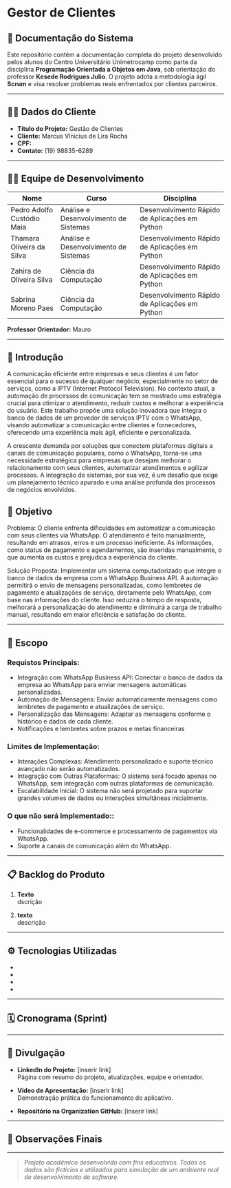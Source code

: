# Gestor de Clientes

## 📘 Documentação do Sistema

Este repositório contém a documentação completa do projeto desenvolvido pelos alunos do Centro Universitário Unimetrocamp como parte da disciplina **Programação Orientada a Objetos em Java**, sob orientação do professor **Kesede Rodrigues Julio**. O projeto adota a metodologia ágil **Scrum** e visa resolver problemas reais enfrentados por clientes parceiros.

---

## 🧑‍💼 Dados do Cliente

- **Título do Projeto:** Gestão de Clientes 
- **Cliente:** Marcus Vinicius de Lira Rocha
- **CPF:**   
- **Contato:** (19) 98835-6289

---

## 👩‍💻 Equipe de Desenvolvimento

| Nome                            | Curso                                 | Disciplina                                   |
|---------------------------------|---------------------------------------|----------------------------------------------|
| Pedro Adolfo Custódio Maia      | Análise e Desenvolvimento de Sistemas | Desenvolvimento Rápido de Aplicações em Python      |
| Thamara Oliveira da Silva       | Análise e Desenvolvimento de Sistemas | Desenvolvimento Rápido de Aplicações em Python |
| Zahira de Oliveira Silva  | Ciência da Computação            | Desenvolvimento Rápido de Aplicações em Python    |
| Sabrina Moreno Paes  | Ciência da Computação            | Desenvolvimento Rápido de Aplicações em Python    |


**Professor Orientador:** Mauro

---

## 🧭 Introdução

A comunicação eficiente entre empresas e seus clientes é um fator essencial para o sucesso de qualquer negócio, especialmente no setor de serviços, como a IPTV (Internet Protocol Television). No contexto atual, a automação de processos de comunicação tem se mostrado uma estratégia crucial para otimizar o atendimento, reduzir custos e melhorar a experiência do usuário. Este trabalho propõe uma solução inovadora que integra o banco de dados de um provedor de serviços IPTV com o WhatsApp, visando automatizar a comunicação entre clientes e fornecedores, oferecendo uma experiência mais ágil, eficiente e personalizada. 

A crescente demanda por soluções que conectem plataformas digitais a canais de comunicação populares, como o WhatsApp, torna-se uma necessidade estratégica para empresas que desejam melhorar o relacionamento com seus clientes, automatizar atendimentos e agilizar processos. A integração de sistemas, por sua vez, é um desafio que exige um planejamento técnico apurado e uma análise profunda dos processos de negócios envolvidos. 

## 🎯 Objetivo

Problema: 
O cliente enfrenta dificuldades em automatizar a comunicação com seus clientes via WhatsApp. O atendimento é feito manualmente, resultando em atrasos, erros e um processo ineficiente. As informações, como status de pagamento e agendamentos, são inseridas manualmente, o que aumenta os custos e prejudica a experiência do cliente. 

Solução Proposta: 
Implementar um sistema computadorizado que integre o banco de dados da empresa com a WhatsApp Business API. A automação permitirá o envio de mensagens personalizadas, como lembretes de pagamento e atualizações de serviço, diretamente pelo WhatsApp, com base nas informações do cliente. Isso reduzirá o tempo de resposta, melhorará a personalização do atendimento e diminuirá a carga de trabalho manual, resultando em maior eficiência e satisfação do cliente. 

---

## 🧩 Escopo

### Requistos Principais:

- Integração com WhatsApp Business API: Conectar o banco de dados da empresa ao WhatsApp para enviar mensagens automáticas personalizadas. 
- Automação de Mensagens: Enviar automaticamente mensagens como lembretes de pagamento e atualizações de serviço.
- Personalização das Mensagens: Adaptar as mensagens conforme o histórico e dados de cada cliente.
- Notificações e lembretes sobre prazos e metas financeiras

### Limites de Implementação:

- Interações Complexas: Atendimento personalizado e suporte técnico avançado não serão automatizados. 
- Integração com Outras Plataformas: O sistema será focado apenas no WhatsApp, sem integração com outras plataformas de comunicação. 
- Escalabilidade Inicial: O sistema não será projetado para suportar grandes volumes de dados ou interações simultâneas inicialmente. 

### O que não será Implementado::

- Funcionalidades de e-commerce e processamento de pagamentos via WhatsApp.
- Suporte a canais de comunicação além do WhatsApp. 

---

## 📋 Backlog do Produto

1. **Texto**  
   dscrição

2. **texto**  
   descrição

---

## ⚙️ Tecnologias Utilizadas

- 
- 
- 
- 

---

## 🗓️ Cronograma (Sprint)



---

## 📢 Divulgação

- **LinkedIn do Projeto:** [inserir link]  
  Página com resumo do projeto, atualizações, equipe e orientador.

- **Vídeo de Apresentação:** [inserir link]  
  Demonstração prática do funcionamento do aplicativo.

- **Repositório na Organization GitHub:** [inserir link]

---

## 🧾 Observações Finais



---

> _Projeto acadêmico desenvolvido com fins educativos. Todos os dados são fictícios e utilizados para simulação de um ambiente real de desenvolvimento de software._

